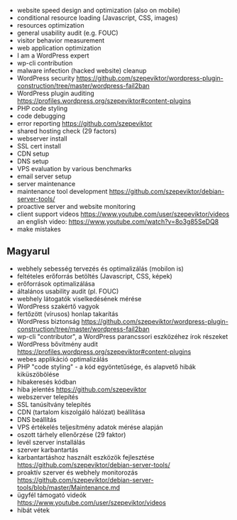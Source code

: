 - website speed design and optimization (also on mobile)
- conditional resource loading (Javascript, CSS, images)
- resources optimization
- general usability audit (e.g. FOUC)
- visitor behavior measurement
- web application optimization
- I am a WordPress expert
- wp-cli contribution
- malware infection (hacked website) cleanup
- WordPress security https://github.com/szepeviktor/wordpress-plugin-construction/tree/master/wordpress-fail2ban
- WordPress plugin auditing https://profiles.wordpress.org/szepeviktor#content-plugins
- PHP code styling
- code debugging
- error reporting https://github.com/szepeviktor
- shared hosting check (29 factors)
- webserver install
- SSL cert install
- CDN setup
- DNS setup
- VPS evaluation by various benchmarks
- email server setup
- server maintenance
- maintenance tool development https://github.com/szepeviktor/debian-server-tools/
- proactive server and website monitoring
- client support videos https://www.youtube.com/user/szepeviktor/videos
an english video: https://www.youtube.com/watch?v=8o3g85SeDQ8
- make mistakes

## Magyarul

- webhely sebesség tervezés és optimalizálás (mobilon is)
- feltételes erőforrás betöltés (Javascript, CSS, képek)
- erőforrások optimalizálása
- általános usability audit (pl. FOUC)
- webhely látogatók viselkedésének mérése
- WordPress szakértő vagyok
- fertőzött (vírusos) honlap takarítás
- WordPress biztonság https://github.com/szepeviktor/wordpress-plugin-construction/tree/master/wordpress-fail2ban
- wp-cli "contributor", a WordPress parancssori eszközéhez írok részeket
- WordPress bővítmény audit https://profiles.wordpress.org/szepeviktor#content-plugins
- webes applikáció optimalizálás
- PHP "code styling" - a kód egyöntetűsége, és alapvető hibák kiküszöbölése
- hibakeresés kódban
- hiba jelentés https://github.com/szepeviktor
- webszerver telepítés
- SSL tanúsítvány telepítés
- CDN (tartalom kiszolgáló hálózat) beállítása
- DNS beállítás
- VPS értékelés teljesítmény adatok mérése alapján
- oszott tárhely ellenőrzése (29 faktor)
- levél szerver installálás
- szerver karbantartás
- karbantartáshoz használt eszközök fejlesztése https://github.com/szepeviktor/debian-server-tools/
- proaktív szerver és webhely monitorozás https://github.com/szepeviktor/debian-server-tools/blob/master/Maintenance.md
- ügyfél támogató videók https://www.youtube.com/user/szepeviktor/videos
- hibát vétek
